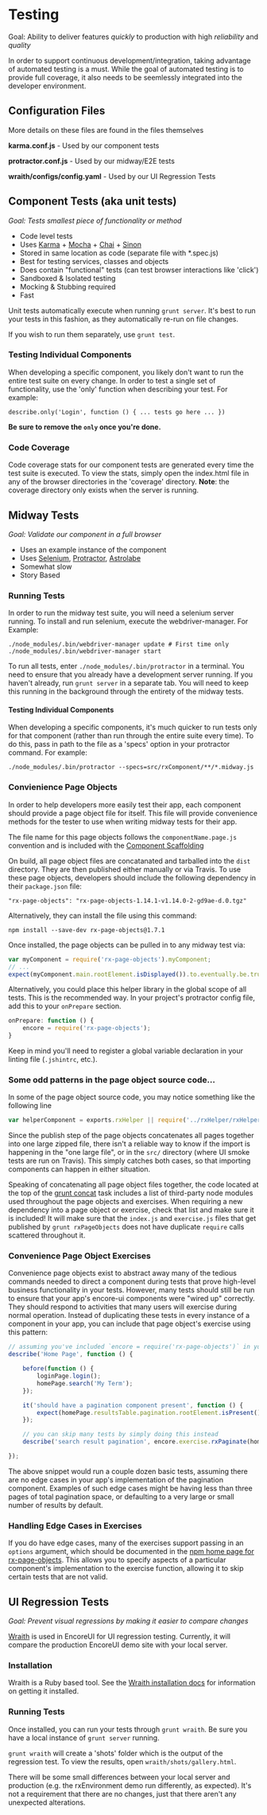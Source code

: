 # Testing

Goal: Ability to deliver features *quickly* to production with high *reliability* and *quality*

In order to support continuous development/integration, taking advantage of automated testing is a must. While the goal of automated testing is to provide full coverage, it also needs to be seemlessly integrated into the developer environment.

Configuration Files
-------------

More details on these files are found in the files themselves

**karma.conf.js** - Used by our component tests

**protractor.conf.js** - Used by our midway/E2E tests

**wraith/configs/config.yaml** - Used by our UI Regression Tests


Component Tests (aka unit tests)
-------------

*Goal: Tests smallest piece of functionality or method*

 - Code level tests
 - Uses [Karma](http://karma-runner.github.io) + [Mocha](http://visionmedia.github.io/mocha/) + [Chai](http://chaijs.com/) + [Sinon](http://sinonjs.org/)
 - Stored in same location as code (separate file with \*.spec.js)
 - Best for testing services, classes and objects
 - Does contain "functional" tests (can test browser interactions like 'click')
 - Sandboxed & Isolated testing
 - Mocking & Stubbing required
 - Fast

Unit tests automatically execute when running `grunt server`. It's best to run your tests in this fashion, as they automatically re-run on file changes.

If you wish to run them separately, use `grunt test`.

### Testing Individual Components

When developing a specific component, you likely don't want to run the entire test suite on every change. In order to test a single set of functionality, use the 'only' function when describing your test. For example:

`describe.only('Login', function () { ... tests go here ... })`

**Be sure to remove the `only` once you're done.**

### Code Coverage

Code coverage stats for our component tests are generated every time the test suite is executed. To view the stats, simply open the index.html file in any of the browser directories in the 'coverage' directory. **Note**: the coverage directory only exists when the server is running.


Midway Tests
-------------

*Goal: Validate our component in a full browser*

 - Uses an example instance of the component
 - Uses [Selenium](https://code.google.com/p/selenium/wiki/WebDriverJs), [Protractor](https://github.com/angular/protractor/), [Astrolabe](https://github.com/stuplum/astrolabe)
 - Somewhat slow
 - Story Based

### Running Tests

In order to run the midway test suite, you will need a selenium server running. To install and run selenium, execute the webdriver-manager. For Example:

```
./node_modules/.bin/webdriver-manager update # First time only
./node_modules/.bin/webdriver-manager start
```

To run all tests, enter `./node_modules/.bin/protractor` in a terminal. You need to ensure that you already have a development server running. If you haven't already, run `grunt server` in a separate tab. You will need to keep this running in the background through the entirety of the midway tests.

#### Testing Individual Components

When developing a specific components, it's much quicker to run tests only for that component (rather than run through the entire suite every time). To do this, pass in path to the file as a 'specs' option in your protractor command. For example:

```
./node_modules/.bin/protractor --specs=src/rxComponent/**/*.midway.js
```

### Convienience Page Objects

In order to help developers more easily test their app, each component should provide a page object file for itself. This file will provide convenience methods for the tester to use when writing midway tests for their app.

The file name for this page objects follows the `componentName.page.js` convention and is included with the [Component Scaffolding](./ui-setup.md#component-scaffolding)

On build, all page object files are concatanated and tarballed into the `dist` directory. They are then published either manually or via Travis. To use these page objects, developers should include the following dependency in their `package.json` file:

    "rx-page-objects": "rx-page-objects-1.14.1-v1.14.0-2-gd9ae-d.0.tgz"

Alternatively, they can install the file using this command:

    npm install --save-dev rx-page-objects@1.7.1

Once installed, the page objects can be pulled in to any midway test via:

```js
var myComponent = require('rx-page-objects').myComponent;
// ...
expect(myComponent.main.rootElement.isDisplayed()).to.eventually.be.true;
```

Alternatively, you could place this helper library in the global scope of all tests. This is the recommended way. In your project's protractor config file, add this to your `onPrepare` section.


```js
onPrepare: function () {
    encore = require('rx-page-objects');
}
```

Keep in mind you'll need to register a global variable declaration in your linting file (`.jshintrc`, etc.).

### Some odd patterns in the page object source code...

In some of the page object source code, you may notice something like the following line

```js
var helperComponent = exports.rxHelper || require('../rxHelper/rxHelper.page.js').rxHelper;
```

Since the publish step of the page objects concatenates all pages together into one large zipped file, there isn't a reliable way to know if the import is happening in the "one large file", or in the `src/` directory (where UI smoke tests are run on Travis). This simply catches both cases, so that importing components can happen in either situation.

Speaking of concatenating all page object files together, the code located at the top of the [grunt concat](../grunt-tasks/options/concat.js) task includes a list of third-party node modules used throughout the page objects and exercises. When requiring a new dependency into a page object or exercise, check that list and make sure it is included! It will make sure that the `index.js` and `exercise.js` files that get published by `grunt rxPageObjects` does not have duplicate `require` calls scattered throughout it.

### Convenience Page Object Exercises

Convenience page objects exist to abstract away many of the tedious commands needed to direct a component during tests that prove high-level business functionality in your tests. However, many tests should still be run to ensure that your app's encore-ui components were "wired up" correctly. They should respond to activities that many users will exercise during normal operation. Instead of duplicating these tests in every instance of a component in your app, you can include that page object's exercise using this pattern:

```js
// assuming you've included `encore = require('rx-page-objects')` in your protractor conf's onPrepare step
describe('Home Page', function () {

    before(function () {
        loginPage.login();
        homePage.search('My Term');
    });

    it('should have a pagination component present', function () {
        expect(homePage.resultsTable.pagination.rootElement.isPresent()).to.eventually.be.true;
    });

    // you can skip many tests by simply doing this instead
    describe('search result pagination', encore.exercise.rxPaginate(homePage.resultsTable.pagination));

});
```

The above snippet would run a couple dozen basic tests, assuming there are no edge cases in your app's implementation of the pagination component. Examples of such edge cases might be having less than three pages of total pagination space, or defaulting to a very large or small number of results by default.

### Handling Edge Cases in Exercises

If you do have edge cases, many of the exercises support passing in an `options` argument, which should be documented in the [npm home page for rx-page-objects](https://www.npmjs.com/package/rx-page-objects). This allows you to specify aspects of a particular component's implementation to the exercise function, allowing it to skip certain tests that are not valid.

UI Regression Tests
-------------

*Goal: Prevent visual regressions by making it easier to compare changes*

[Wraith](https://github.com/BBC-News/wraith) is used in EncoreUI for UI regression testing. Currently, it will compare the production EncoreUI demo site with your local server.

### Installation

Wraith is a Ruby based tool. See the [Wraith installation docs](https://github.com/BBC-News/wraith#installation) for information on getting it installed.

### Running Tests

Once installed, you can run your tests through `grunt wraith`. Be sure you have a local instance of `grunt server` running.

`grunt wraith` will create a 'shots' folder which is the output of the regression test. To view the results, open `wraith/shots/gallery.html`.

There will be some small differences between your local server and production (e.g. the rxEnvironment demo run differently, as expected). It's not a requirement that there are no changes, just that there aren't any unexpected alterations.
